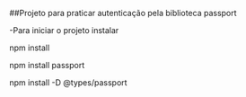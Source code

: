 ##Projeto para praticar autenticação pela biblioteca passport

-Para iniciar o projeto instalar

npm install

npm install passport

npm install -D @types/passport